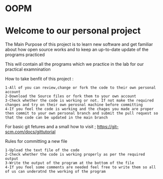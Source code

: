 # OOPM
Welcome to our personal project 
====================================
The Main Purpose of this project is to learn new software and get familiar about how open source works and to keep an up-to-date update of the programs practiced 


This will contain all the programs which we practice in the lab for our practical examnination


How to take benfit of this project :


    1-All of you can review,change or fork the code to their own personal account
    2-Download the Source files or fork them to your own account 
    3-Check whether the code is working or not. If not make the required changes and try on their own perosnal machine before committing
    4-If you feel the code is working and the chages you made are proper then commit to your own personal branch and submit the pull request so that the code can be updated in the main branch
For basic git fetures and a small how to visit ;
https://git-scm.com/docs/gittutorial


Rules for committing a new file

    1-Upload the text file of the code 
    2-Check whether the code is working properly as per the required output
    3-Write the output of the program at the bottom of the file 
    4-If you feel some comments are needed feel free to write them so all of us can underatnd the working of the program 
